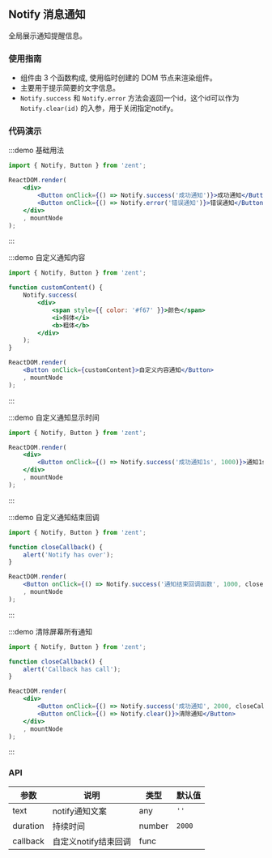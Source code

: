 ## Notify 消息通知

全局展示通知提醒信息。

### 使用指南

-  组件由 3 个函数构成, 使用临时创建的 DOM 节点来渲染组件。
-  主要用于提示简要的文字信息。
-  `Notify.success` 和 `Notify.error` 方法会返回一个id，这个id可以作为 `Notify.clear(id)` 的入参，用于关闭指定notify。

### 代码演示

:::demo 基础用法
```jsx
import { Notify, Button } from 'zent';

ReactDOM.render(
	<div>
		<Button onClick={() => Notify.success('成功通知')}>成功通知</Button>
		<Button onClick={() => Notify.error('错误通知')}>错误通知</Button>
	</div>
	, mountNode
);

```
:::

:::demo 自定义通知内容
```jsx
import { Notify, Button } from 'zent';

function customContent() {
	Notify.success(
		<div>
			<span style={{ color: '#f67' }}>颜色</span>
			<i>斜体</i>
			<b>粗体</b>
		</div>
	);
}

ReactDOM.render(
	<Button onClick={customContent}>自定义内容通知</Button>
	, mountNode
);

```
:::

:::demo 自定义通知显示时间
```jsx
import { Notify, Button } from 'zent';

ReactDOM.render(
	<div>
		<Button onClick={() => Notify.success('成功通知1s', 1000)}>通知1s</Button>
	</div>
	, mountNode
);

```
:::

:::demo 自定义通知结束回调
```jsx
import { Notify, Button } from 'zent';

function closeCallback() {
	alert('Notify has over');
}

ReactDOM.render(
	<Button onClick={() => Notify.success('通知结束回调函数', 1000, closeCallback)}>自定义通知结束回调</Button>
	, mountNode
);

```
:::

:::demo 清除屏幕所有通知
```jsx
import { Notify, Button } from 'zent';

function closeCallback() {
	alert('Callback has call');
}

ReactDOM.render(
	<div>
		<Button onClick={() => Notify.success('成功通知', 2000, closeCallback)}>成功通知</Button>
		<Button onClick={() => Notify.clear()}>清除通知</Button>
	</div>
	, mountNode
);

```
:::

### API

| 参数       | 说明            | 类型     | 默认值    |
| -------- | ------------- | ------ | ------ |
| text     | notify通知文案    | any   | `''`   |
| duration | 持续时间          | number | `2000` |
| callback | 自定义notify结束回调 | func   |        |
